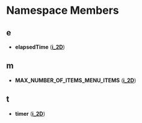 
# Namespace Members



## e

* **elapsedTime** ([**i\_2D**](namespacei__2_d.md))


## m

* **MAX\_NUMBER\_OF\_ITEMS\_MENU\_ITEMS** ([**i\_2D**](namespacei__2_d.md))


## t

* **timer** ([**i\_2D**](namespacei__2_d.md))




